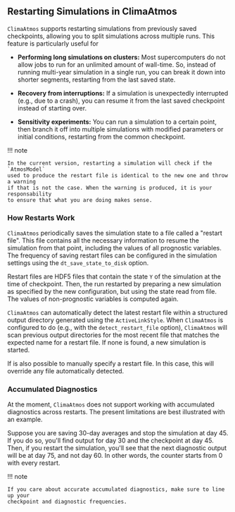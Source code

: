 ## Restarting Simulations in ClimaAtmos

`ClimaAtmos` supports restarting simulations from previously saved checkpoints,
allowing you to split simulations across multiple runs. This feature is
particularly useful for

* **Performing long simulations on clusters:** Most supercomputers do not allow
  jobs to run for an unlimited amount of wall-time. So, instead of running
  multi-year simulation in a single run, you can break it down into shorter
  segments, restarting from the last saved state.

* **Recovery from interruptions:** If a simulation is unexpectedly interrupted
  (e.g., due to a crash), you can resume it from the last saved checkpoint
  instead of starting over.

* **Sensitivity experiments:** You can run a simulation to a certain point, then
  branch it off into multiple simulations with modified parameters or initial
  conditions, restarting from the common checkpoint.

!!! note

    In the current version, restarting a simulation will check if the `AtmosModel`
    used to produce the restart file is identical to the new one and throw a warning
    if that is not the case. When the warning is produced, it is your responsability
    to ensure that what you are doing makes sense.

### How Restarts Work

`ClimaAtmos` periodically saves the simulation state to a file called a "restart
file". This file contains all the necessary information to resume the simulation
from that point, including the values of all prognostic variables. The frequency
of saving restart files can be configured in the simulation settings using the
`dt_save_state_to_disk` option.

Restart files are HDF5 files that contain the state `Y` of the simulation at the
time of checkpoint. Then, the run restarted by preparing a new simulation as
specified by the new configuration, but using the state read from file. The
values of non-prognostic variables is computed again.

`ClimaAtmos` can automatically detect the latest restart file within a
structured output directory generated using the `ActiveLinkStyle`. When
`ClimaAtmos` is configured to do (e.g., with the `detect_restart_file` option),
`ClimaAtmos` will scan previous output directories for the most recent file that
matches the expected name for a restart file. If none is found, a new simulation
is started.

If is also possible to manually specify a restart file. In this case, this will
override any file automatically detected.

### Accumulated Diagnostics

At the moment, `ClimaAtmos` does not support working with accumulated
diagnostics across restarts. The present limitations are best illustrated with
an example.

Suppose you are saving 30-day averages and stop the simulation at day 45. If you
do so, you'll find output for day 30 and the checkpoint at day 45. Then, if you
restart the simulation, you'll see that the next diagnostic output will be at
day 75, and not day 60. In other words, the counter starts from 0 with every
restart.

!!! note

    If you care about accurate accumulated diagnostics, make sure to line up your
    checkpoint and diagnostic frequencies.
